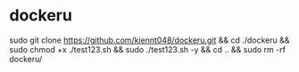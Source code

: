 # dockeru
sudo git clone https://github.com/kiennt048/dockeru.git && cd ./dockeru && sudo chmod +x ./test123.sh && sudo ./test123.sh -y && cd .. && sudo rm -rf dockeru/
